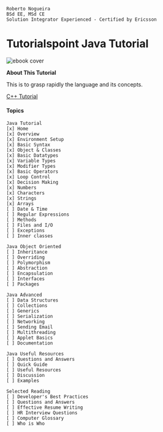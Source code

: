 ```
Roberto Nogueira  
BSd EE, MSd CE
Solution Integrator Experienced - Certified by Ericsson
```
# Tutorialspoint Java Tutorial

![ebook cover](images/tutorialspoint-java-tutorial.png)

**About This Tutorial**

This is to grasp rapidly the language and its concepts.

[C++ Tutorial](https://www.tutorialspoint.com/java/index.htm)

#### Topics
```
Java Tutorial
[x] Home
[x] Overview
[x] Environment Setup
[x] Basic Syntax
[x] Object & Classes
[x] Basic Datatypes
[x] Variable Types
[x] Modifier Types
[x] Basic Operators
[x] Loop Control
[x] Decision Making
[x] Numbers
[x] Characters
[x] Strings
[x] Arrays
[ ] Date & Time
[ ] Regular Expressions
[ ] Methods
[ ] Files and I/O
[ ] Exceptions
[ ] Inner classes

Java Object Oriented
[ ] Inheritance
[ ] Overriding
[ ] Polymorphism
[ ] Abstraction
[ ] Encapsulation
[ ] Interfaces
[ ] Packages

Java Advanced
[ ] Data Structures
[ ] Collections
[ ] Generics
[ ] Serialization
[ ] Networking
[ ] Sending Email
[ ] Multithreading
[ ] Applet Basics
[ ] Documentation

Java Useful Resources
[ ] Questions and Answers
[ ] Quick Guide
[ ] Useful Resources
[ ] Discussion
[ ] Examples

Selected Reading
[ ] Developer's Best Practices
[ ] Questions and Answers
[ ] Effective Resume Writing
[ ] HR Interview Questions
[ ] Computer Glossary
[ ] Who is Who
```
